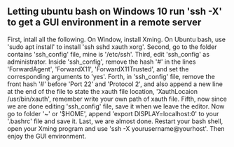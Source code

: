 ## Letting ubuntu bash on Windows 10 run 'ssh -X'  to get a GUI environment in a remote server

First, intall all the following. On Window, install Xming. On Ubuntu bash, use 'sudo apt install' to install 'ssh sshd xauth xorg'.
Second, go to the folder contains 'ssh_config' file, mine is '/etc/ssh'.
Third, edit 'ssh_config' as administrator. Inside 'ssh_config', remove the hash '#' in the lines 'ForwardAgent', 'ForwardX11', 'ForwardX11Trusted', and set the corresponding arguments to 'yes'.
Forth, in 'ssh_config' file, remove the front hash '#' before 'Port 22' and 'Protocol 2', and also append a new line at the end of the file to state the xauth file location, 'XauthLocaion /usr/bin/xauth', remember write your own path of xauth file.
Fifth, now since we are done editing 'ssh_config' file, save it when we leave the editor. Now go to folder '~' or '$HOME', append 'export DISPLAY=localhost:0' to your '.bashrc' file and save it.
Last, we are almost done. Restart your bash shell, open your Xming program and use 'ssh -X yourusername@yourhost'. Then enjoy the GUI environment.